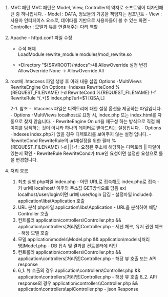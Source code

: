 1. MVC 패턴
	MVC 패턴은 Model, View, Controller의 약자로 소프트웨어 디자인패턴 중 하나입니다.
		- Model : DATA, 정보들의 가공을 책임지는 컴포넌트
		- View : 사용자 인터페이스 요소로, 데이타를 기반으로 사용자들이 볼 수 있는 화면
		- Controller : 모델과 뷰를 연결해주는 다리 역할

2. Apache - httpd.conf 파일 수정
	- 주석 해제       
	LoadModule rewrite_module modules/mod_rewrite.so

	- <Directory "${SRVROOT}/htdocs">내 AllowOverride 설정 변경
		AllowOverride None -> AllowOverride All

3. root에 .htaccess 파일 생성 후 아래 내용 삽입
	Options -MultiViews
	RewriteEngine On
	Options -Indexes
	RewriteCond %{REQUEST_FILENAME} !-d
	RewriteCond %{REQUEST_FILENAME} !-f
	RewriteRule ^(.+)$ index.php?url=$1 [QSA,L]

	2-1. 참조
		- .htaccess 파일은 디렉토리에 대한 설정 옵션을 제공하는 파일입니다.
		- Options -MultiViews
			localhost로 요청 시, index.php 또는 index.html를 자동으로 찾지 않습니다.
		- RewriteEngine On
			url을 재구성 하는 방식으로 직접 페이지를 탐색하는 것이 아니라 하나의 데이터로 받아드리는 설정입니다.
		- Options -Indexes
			index.php가 없을 경우 디렉토리를 보여주지 않는 설정 입니다.
		- RewriteCond
			RewriteRule의 url재설정을 위한 필터
			%{REQUEST_FILENAME} !-d || !-f : 요청된 주소에 해당하는 디렉토리 || 파일이 있는지 확인
		- RewriteRule
			RewriteCond가 true인 요청이면 설정한 요청으로 룰을 변경합니다.

4. 처리 흐름
	1. 최초 실행 php파일
		index.php
			- 어떤 URL로 접속해도 index.php로 접속
			- 키 url에 localhost/ 이후의 주소값 GET방식으로 담음 ex) localhost/user/login이면 url에 user/login 담김
			- 설정파일 include후 application\libs\Application 호출
	2. URL 분석 php파일
		application\libs\Application
			- URL을 분석하여 해당 Controller 호출
	3. 컨트롤러
		application\controllers\Controller.php && application\controllers\[처리명]Controller.php
			- 세션 체크, 유저 권한 체크
			- 해당 모델 호출
	4. 모델
		application\models\Model.php && application\models\[처리명]Model.php
			- DB 접속 및 결과를 컨트롤러에 리턴
	5. 컨트롤러
		application\controllers\Controller.php && application\controllers\[처리명]Controller.php
			- 해당 뷰 호출 또는 API response
	6. 
		6_1. 뷰 호출의 경우
			application\controllers\Controller.php && application\controllers\[처리명]Controller.php
				- 해당 뷰 호출
		6_2. API response의 경우
			application\controllers\Controller.php && application\controllers\apiController.php
				- json Response